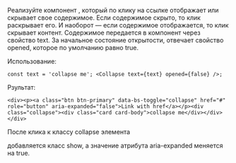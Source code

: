 Реализуйте компонент <Collapse>, который по клику на ссылке отображает или скрывает свое содержимое. Если содержимое скрыто, то клик раскрывает его. И наоборот — если содержимое отображается, то клик скрывает контент. Содержимое передается в компонент через свойство text. За начальное состояние открытости, отвечает свойство opened, которое по умолчанию равно true.

Использование: <pre> `const text = 'collapse me';
<Collapse text={text} opened={false} />;` </pre>

Рзультат: <pre> `<div><p><a class="btn btn-primary" data-bs-toggle="collapse" href="#" role="button" aria-expanded="false">Link with href</a></p><div class="collapse"><div class="card card-body">collapse me</div></div></div>` </pre>

После клика к классу collapse элемента <div> добавляется класс show, a значение атрибута aria-expanded меняется на true.
